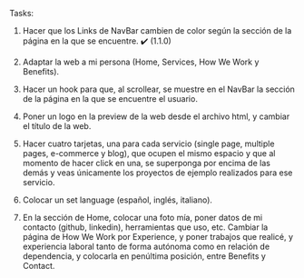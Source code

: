 Tasks:
1) Hacer que los Links de NavBar cambien de color según la sección de la página en la que se encuentre. ✔️ (1.1.0)

2) Adaptar la web a mi persona (Home, Services, How We Work y Benefits).

3) Hacer un hook para que, al scrollear, se muestre en el NavBar la sección de la página en la que se encuentre el usuario.

3) Poner un logo en la preview de la web desde el archivo html, y cambiar el título de la web.

4) Hacer cuatro tarjetas, una para cada servicio (single page, multiple pages, e-commerce y blog), que ocupen el mismo espacio y que al momento de hacer click en una, se superponga por encima de las demás y veas únicamente los proyectos de ejemplo realizados para ese servicio.

5) Colocar un set language (español, inglés, italiano).

6) En la sección de Home, colocar una foto mía, poner datos de mi contacto (github, linkedin), herramientas que uso, etc. Cambiar la página de
How We Work por Experience, y poner trabajos que realicé, y experiencia laboral tanto de forma autónoma como en relación de dependencia, y 
colocarla en penúltima posición, entre Benefits y Contact.
